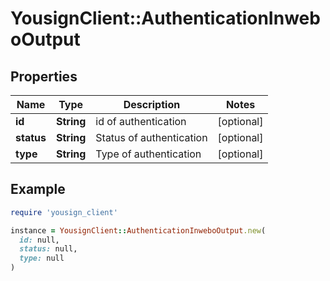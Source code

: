 # YousignClient::AuthenticationInweboOutput

## Properties

| Name | Type | Description | Notes |
| ---- | ---- | ----------- | ----- |
| **id** | **String** | id of authentication | [optional] |
| **status** | **String** | Status of authentication | [optional] |
| **type** | **String** | Type of authentication | [optional] |

## Example

```ruby
require 'yousign_client'

instance = YousignClient::AuthenticationInweboOutput.new(
  id: null,
  status: null,
  type: null
)
```

